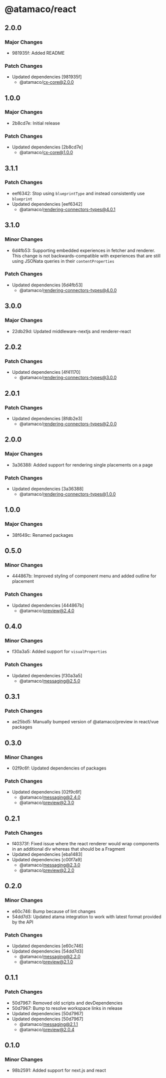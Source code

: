 # @atamaco/react

## 2.0.0

### Major Changes

- 981935f: Added README

### Patch Changes

- Updated dependencies [981935f]
  - @atamaco/cx-core@2.0.0

## 1.0.0

### Major Changes

- 2b8cd7e: Initial release

### Patch Changes

- Updated dependencies [2b8cd7e]
  - @atamaco/cx-core@1.0.0

## 3.1.1

### Patch Changes

- eef6342: Stop using `blueprintType` and instead consistently use `blueprint`
- Updated dependencies [eef6342]
  - @atamaco/rendering-connectors-types@4.0.1

## 3.1.0

### Minor Changes

- 6d4fb53: Supporting embedded experiences in fetcher and renderer. This change is not backwards-compatible with experiences that are still using JSONata queries in their `contentProperties`

### Patch Changes

- Updated dependencies [6d4fb53]
  - @atamaco/rendering-connectors-types@4.0.0

## 3.0.0

### Major Changes

- 22db29d: Updated middleware-nextjs and renderer-react

## 2.0.2

### Patch Changes

- Updated dependencies [4f41170]
  - @atamaco/rendering-connectors-types@3.0.0

## 2.0.1

### Patch Changes

- Updated dependencies [8fdb2e3]
  - @atamaco/rendering-connectors-types@2.0.0

## 2.0.0

### Major Changes

- 3a36388: Added support for rendering single placements on a page

### Patch Changes

- Updated dependencies [3a36388]
  - @atamaco/rendering-connectors-types@1.0.0

## 1.0.0

### Major Changes

- 38f649c: Renamed packages

## 0.5.0

### Minor Changes

- 444867b: Improved styling of component menu and added outline for placement

### Patch Changes

- Updated dependencies [444867b]
  - @atamaco/preview@2.4.0

## 0.4.0

### Minor Changes

- f30a3a5: Added support for `visualProperties`

### Patch Changes

- Updated dependencies [f30a3a5]
  - @atamaco/messaging@2.5.0

## 0.3.1

### Patch Changes

- ae25bd5: Manually bumped version of @atamaco/preview in react/vue packages

## 0.3.0

### Minor Changes

- 02f9c6f: Updated dependencies of packages

### Patch Changes

- Updated dependencies [02f9c6f]
  - @atamaco/messaging@2.4.0
  - @atamaco/preview@2.3.0

## 0.2.1

### Patch Changes

- f40373f: Fixed issue where the react renderer would wrap components in an additional div whereas that should be a Fragment
- Updated dependencies [eba1483]
- Updated dependencies [c00f7a9]
  - @atamaco/messaging@2.3.0
  - @atamaco/preview@2.2.0

## 0.2.0

### Minor Changes

- e60c746: Bump because of lint changes
- 54dd7d3: Updated atama integration to work with latest format provided by the API

### Patch Changes

- Updated dependencies [e60c746]
- Updated dependencies [54dd7d3]
  - @atamaco/messaging@2.2.0
  - @atamaco/preview@2.1.0

## 0.1.1

### Patch Changes

- 50d7967: Removed old scripts and devDependencies
- 50d7967: Bump to resolve workspace links in release
- Updated dependencies [50d7967]
- Updated dependencies [50d7967]
  - @atamaco/messaging@2.1.1
  - @atamaco/preview@2.0.4

## 0.1.0

### Minor Changes

- 98b2591: Added support for next.js and react
